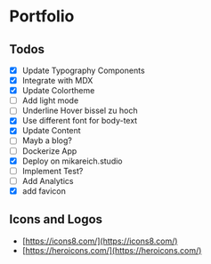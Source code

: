 # Portfolio

## Todos

- [x] Update Typography Components
- [x] Integrate with MDX
- [x] Update Colortheme
- [ ] Add light mode
- [ ] Underline Hover bissel zu hoch
- [x] Use different font for body-text
- [x] Update Content
- [ ] Mayb a blog?
- [ ] Dockerize App
- [x] Deploy on mikareich.studio
- [ ] Implement Test?
- [ ] Add Analytics
- [x] add favicon

## Icons and Logos

- [https://icons8.com/](https://icons8.com/)
- [https://heroicons.com/](https://heroicons.com/)
